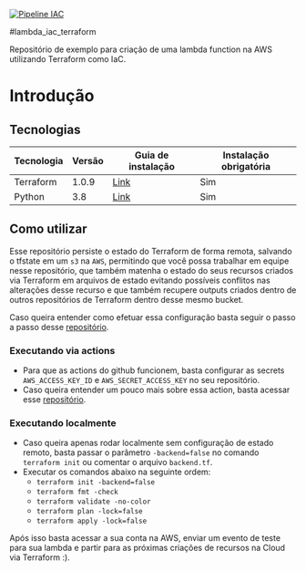 [![Pipeline IAC](https://github.com/yagoalmeida/lambda_terraform/actions/workflows/pipe.yaml/badge.svg?branch=main)](https://github.com/yagoalmeida/lambda_terraform/actions/workflows/pipe.yaml)

#lambda_iac_terraform

Repositório de exemplo para criação de uma lambda function na AWS utilizando Terraform como IaC.

# Introdução

## Tecnologias

| Tecnologia | Versão | Guia de instalação                                                  | Instalação obrigatória |
|------------|--------|---------------------------------------------------------------------|------------------------|
| Terraform  | 1.0.9  | [Link](https://learn.hashicorp.com/tutorials/terraform/install-cli) | Sim                    |
| Python     | 3.8    | [Link](https://www.python.org/downloads/)                           | Sim                    |

## Como utilizar

Esse repositório persiste o estado do Terraform de forma remota, salvando o tfstate em um `s3` na `AWS`, permitindo que
você possa trabalhar em equipe nesse repositório, que também matenha o estado do seus recursos criados via Terraform em
arquivos de estado evitando possíveis conflitos nas alterações desse recurso e que também recupere outputs criados
dentro de outros repositórios de Terraform dentro desse mesmo bucket.

Caso queira entender como efetuar essa configuração basta seguir o passo a passo
desse [repositório](https://github.com/yagoalmeida/shared-storage-terraform-state).

### Executando via actions

* Para que as actions do github funcionem, basta configurar as secrets `AWS_ACCESS_KEY_ID` e `AWS_SECRET_ACCESS_KEY` no
  seu repositório.
* Caso queira entender um pouco mais sobre essa action, basta acessar esse [repositório](https://github.com/yagoalmeida/terraform_actions).

### Executando localmente

* Caso queira apenas rodar localmente sem configuração de estado remoto, basta passar o parâmetro `-backend=false` no
  comando `terraform init` ou comentar o arquivo `backend.tf`.
* Executar os comandos abaixo na seguinte ordem:
    * `terraform init -backend=false`
    * `terraform fmt -check`
    * `terraform validate -no-color`
    * `terraform plan -lock=false`
    * `terraform apply -lock=false`

Após isso basta acessar a sua conta na AWS, enviar um evento de teste para sua lambda e partir para as próximas criações
de recursos na Cloud via Terraform :). 
